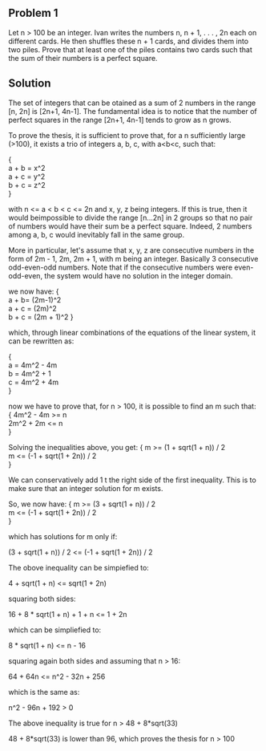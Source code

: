 ## Problem 1
Let n > 100 be an integer. Ivan writes the numbers n, n + 1, . . . , 2n each on different
cards. He then shuffles these n + 1 cards, and divides them into two piles. Prove that at least one of
the piles contains two cards such that the sum of their numbers is a perfect square.


## Solution

The set of integers that can be otained as a sum of 2 numbers in the range [n, 2n] is [2n+1, 4n-1].
The fundamental idea is to notice that the number of perfect squares in the range [2n+1, 4n-1] tends to grow as n grows.

To prove the thesis, it is sufficient to prove that, for a n sufficiently large (>100), it exists a trio of integers a, b, c, with a<b<c, such that:

{  
  a + b = x^2  
  a + c = y^2  
  b + c = z^2  
}  

with
n <= a < b < c <= 2n and x, y, z being integers.
If this is true, then it would beimpossible to divide the range [n...2n] in 2 groups so that no pair of numbers would have their sum be a perfect square. Indeed, 2 numbers among a, b, c would inevitably fall in the same group.

More in particular, let's assume that x, y, z are consecutive numbers in the form of 2m - 1, 2m, 2m + 1, with m being an integer.
Basically 3 consecutive odd-even-odd numbers. Note that if the consecutive numbers were even-odd-even, the system would have no solution in the integer domain. 

we now have:
{  
  a + b= (2m-1)^2  
  a + c = (2m)^2  
  b + c = (2m + 1)^2 
}  

which, through linear combinations of the equations of the linear system, it can be rewritten as:

{  
  a = 4m^2 - 4m  
  b = 4m^2 + 1  
  c = 4m^2 + 4m  
}  

now we have to prove that, for n > 100, it is possible to find an m such that:
{
  4m^2 - 4m >= n  
  2m^2 + 2m <= n  
}

Solving the inequalities above, you get:
{
  m >= (1 + sqrt(1 + n)) / 2  
  m <= (-1 + sqrt(1 + 2n)) / 2  
}

We can conservatively add 1 t the right side of the first inequality. This is to make sure that an integer solution for m exists.

So, we now have:
{
  m >= (3 + sqrt(1 + n)) / 2  
  m <= (-1 + sqrt(1 + 2n)) / 2  
}

which has solutions for m only if:

(3 + sqrt(1 + n)) / 2 <= (-1 + sqrt(1 + 2n)) / 2  

The obove inequality can be simpiefied to:

4 + sqrt(1 + n)  <= sqrt(1 + 2n)  

squaring both sides:

16 + 8 * sqrt(1 + n) + 1 + n  <= 1 + 2n  

which can be simpliefied to:

8 * sqrt(1 + n)  <= n - 16  

squaring again both sides and assuming that n > 16:

64 + 64n  <= n^2 - 32n + 256  

which is the same as:

n^2 - 96n + 192 > 0  

The above inequality is true for n > 48 + 8*sqrt(33) 

48 + 8*sqrt(33) is lower than 96, which proves the thesis for n > 100

